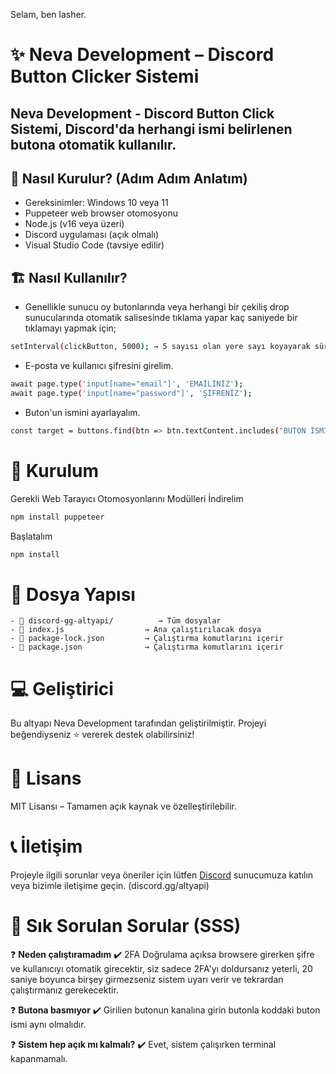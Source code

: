Selam, ben lasher.

# ✨ Neva Development – Discord Button Clicker Sistemi

**Neva Development** - Discord Button Click Sistemi, Discord'da herhangi ismi belirlenen butona otomatik kullanılır. 
---

## 🚀 Nasıl Kurulur? (Adım Adım Anlatım)
- Gereksinimler: Windows 10 veya 11
- Puppeteer web browser otomosyonu
- Node.js (v16 veya üzeri)
- Discord uygulaması (açık olmalı)
- Visual Studio Code (tavsiye edilir)


## 🏗️ Nasıl Kullanılır?
- Genellikle sunucu oy butonlarında veya herhangi bir çekiliş drop sunucularında otomatik salisesinde tıklama yapar kaç saniyede bir tıklamayı yapmak için;
```bash
setInterval(clickButton, 5000); → 5 sayısı olan yere sayı koyayarak süreyi arttırabilirsiniz.
```
- E-posta ve kullanıcı şifresini girelim.
```bash
await page.type('input[name="email"]', 'EMAİLİNİZ');
await page.type('input[name="password"]', 'ŞİFRENİZ');
```
- Buton'un ismini ayarlayalım.
```bash
const target = buttons.find(btn => btn.textContent.includes("BUTON İSMİNİZ BURAYA TIPATIP AYNISINI YAZIN NOT(BUTONDAKI EMOJILERI GIRMENIZE GEREK YOK SADECE BUTON İSMİ) "));
```


# 📂 Kurulum
Gerekli Web Tarayıcı Otomosyonlarını Modülleri İndirelim
```bash
npm install puppeteer
```
Başlatalım
```bash
npm install
```


# 🔧 Dosya Yapısı
```
- 📁 discord-gg-altyapi/          → Tüm dosyalar
- 📄 index.js                  → Ana çalıştırılacak dosya
- 📄 package-lock.json         → Çalıştırma komutlarını içerir
- 📄 package.json              → Çalıştırma komutlarını içerir
```


# 💻 Geliştirici
Bu altyapı Neva Development tarafından geliştirilmiştir. Projeyi beğendiyseniz ⭐ vererek destek olabilirsiniz!

# 📜 Lisans
MIT Lisansı – Tamamen açık kaynak ve özelleştirilebilir.

# 📞 İletişim
Projeyle ilgili sorunlar veya öneriler için lütfen [Discord](discord.gg/altyapi) sunucumuza katılın veya bizimle iletişime geçin. (discord.gg/altyapi)


# 🧽 Sık Sorulan Sorular (SSS)
❓ **Neden çalıştıramadım**
✔️ 2FA Doğrulama açıksa browsere girerken şifre ve kullanıcıyı otomatik girecektir, siz sadece 2FA'yı doldursanız yeterli, 20 saniye boyunca birşey girmezseniz sistem uyarı verir ve tekrardan çalıştırmanız gerekecektir.

❓ **Butona basmıyor**
✔️ Girilien butonun kanalına girin butonla koddaki buton ismi aynı olmalıdır.

❓ **Sistem hep açık mı kalmalı?**
✔️ Evet, sistem çalışırken terminal kapanmamalı.
